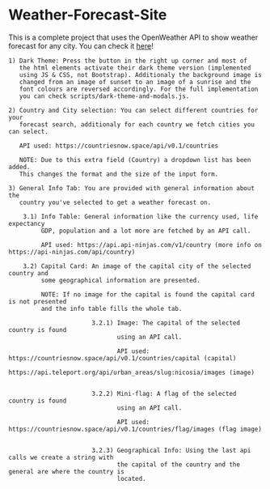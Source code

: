 # Weather-Forecast-Site
This is a complete project that uses the OpenWeather API to show weather forecast for any city. You can check it <a href="https://mbofos01.github.io/Weather-Forecast-Site/" target="_blank" rel="noreferrer noopener">here</a>!

    1) Dark Theme: Press the button in the right up corner and most of 
       the html elements activate their dark theme version (implemented
       using JS & CSS, not Bootstrap). Additionaly the background image is
       changed from an image of sunset to an image of a sunrise and the
       font colours are reversed accordingly. For the full implementation 
       you can check scripts/dark-theme-and-modals.js.

    2) Country and City selection: You can select different countries for your
       forecast search, additionaly for each country we fetch cities you can select.

       API used: https://countriesnow.space/api/v0.1/countries

       NOTE: Due to this extra field (Country) a dropdown list has been added.
       This changes the format and the size of the input form.

    3) General Info Tab: You are provided with general information about the 
       country you've selected to get a weather forecast on.
        
        3.1) Info Table: General information like the currency used, life expectancy
             GDP, population and a lot more are fetched by an API call.

             API used: https://api.api-ninjas.com/v1/country (more info on https://api-ninjas.com/api/country)

        3.2) Capital Card: An image of the capital city of the selected country and 
             some geographical information are presented. 

             NOTE: If no image for the capital is found the capital card is not presented
             and the info table fills the whole tab.

                           3.2.1) Image: The capital of the selected country is found
                                  using an API call.

                                  API used: https://countriesnow.space/api/v0.1/countries/capital (capital)
                                            https://api.teleport.org/api/urban_areas/slug:nicosia/images (image)


                           3.2.2) Mini-flag: A flag of the selected country is found
                                  using an API call.

                                  API used: https://countriesnow.space/api/v0.1/countries/flag/images (flag image)

                        
                           3.2.3) Geographical Info: Using the last api calls we create a string with 
                                  the capital of the country and the general are where the country is 
                                  located.
